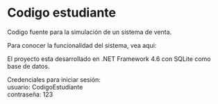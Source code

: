 # Codigo estudiante

Codigo fuente para la simulación de un sistema de venta.

Para conocer la funcionalidad del sistema, vea aqui: 

El proyecto esta desarrollado en .NET Framework 4.6 con SQLite como base de datos.

Credenciales para iniciar sesión:  
usuario: CodigoEstudiante  
contraseña: 123
